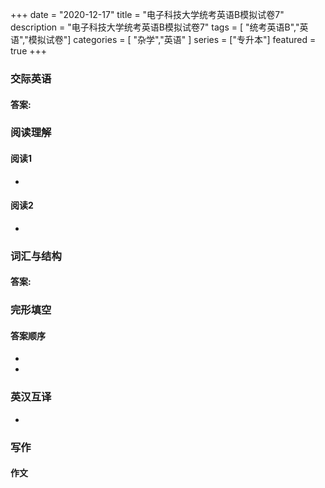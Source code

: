 +++
date = "2020-12-17"
title = "电子科技大学统考英语B模拟试卷7"
description = "电子科技大学统考英语B模拟试卷7"
tags = [ "统考英语B","英语","模拟试卷"]
categories = [
    "杂学","英语"
]
series = ["专升本"]
featured = true
+++

### 交际英语
#### 答案:
### 阅读理解
#### 阅读1
> 
* 
#### 阅读2
> 
*
### 词汇与结构
#### 答案:
### 完形填空
> 
#### 答案顺序
* 
* 
### 英汉互译
* 

### 写作 
> 
#### 作文

